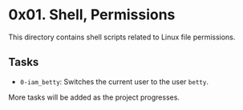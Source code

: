 # 0x01. Shell, Permissions

This directory contains shell scripts related to Linux file permissions.

## Tasks
- `0-iam_betty`: Switches the current user to the user `betty`.

More tasks will be added as the project progresses.
